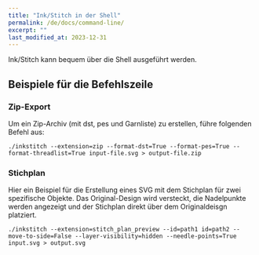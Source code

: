 ```yaml
---
title: "Ink/Stitch in der Shell"
permalink: /de/docs/command-line/
excerpt: ""
last_modified_at: 2023-12-31
---
```

Ink/Stitch kann bequem über die Shell ausgeführt werden.

## Beispiele für die Befehlszeile

### Zip-Export

Um ein Zip-Archiv (mit dst, pes und Garnliste) zu erstellen, führe folgenden Befehl aus:

```
./inkstitch --extension=zip --format-dst=True --format-pes=True --format-threadlist=True input-file.svg > output-file.zip
```

### Stichplan

Hier ein Beispiel für die Erstellung eines SVG mit dem Stichplan für zwei spezifische Objekte. Das Original-Design wird versteckt, die Nadelpunkte werden angezeigt und der Stichplan direkt über dem Originaldeisgn platziert.

```
./inkstitch --extension=stitch_plan_preview --id=path1 id=path2 --move-to-side=False --layer-visibility=hidden --needle-points=True input.svg > output.svg
```
